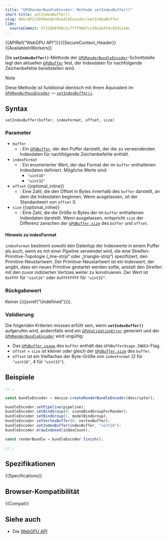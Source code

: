 ```yaml
---
title: "GPURenderBundleEncoder: Methode setIndexBuffer()"
short-title: setIndexBuffer()
slug: Web/API/GPURenderBundleEncoder/setIndexBuffer
l10n:
  sourceCommit: 5f226b6f08c5cff7f96b7cc49a164fdc43d11a0c
---
```


{{APIRef("WebGPU API")}}{{SecureContext_Header}}{{AvailableInWorkers}}

Die **`setIndexBuffer()`**-Methode der [`GPURenderBundleEncoder`](/de/docs/Web/API/GPURenderBundleEncoder)-Schnittstelle legt den aktuellen [`GPUBuffer`](/de/docs/Web/API/GPUBuffer) fest, der Indexdaten für nachfolgende Zeichenbefehle bereitstellen wird.

> [!NOTE]
> Diese Methode ist funktional identisch mit ihrem Äquivalent im [`GPURenderPassEncoder`](/de/docs/Web/API/GPURenderPassEncoder) — [`setIndexBuffer()`](/de/docs/Web/API/GPURenderPassEncoder/setIndexBuffer).

## Syntax

```js-nolint
setIndexBuffer(buffer, indexFormat, offset, size)
```

### Parameter

- `buffer`
  - : Ein [`GPUBuffer`](/de/docs/Web/API/GPUBuffer), der den Puffer darstellt, der die zu verwendenden Indexdaten für nachfolgende Zeichenbefehle enthält.
- `indexFormat`
  - : Ein enumerierter Wert, der das Format der im `buffer` enthaltenen Indexdaten definiert. Mögliche Werte sind:
    - `"uint16"`
    - `"uint32"`
- `offset` {{optional_inline}}
  - : Eine Zahl, die den Offset in Bytes innerhalb des `buffer` darstellt, an dem die Indexdaten beginnen. Wenn ausgelassen, ist der Standardwert von `offset` 0.
- `size` {{optional_inline}}
  - : Eine Zahl, die die Größe in Bytes der im `buffer` enthaltenen Indexdaten darstellt. Wenn ausgelassen, entspricht `size` der Differenz zwischen der [`GPUBuffer.size`](/de/docs/Web/API/GPUBuffer/size) des `buffer` und `offset`.

#### Hinweis zu indexFormat

`indexFormat` bestimmt sowohl den Datentyp der Indexwerte in einem Puffer als auch, wenn es mit einer Pipeline verwendet wird, die eine Streifen-Primitive-Topologie („line-strip“ oder „triangle-strip“) spezifiziert, den Primitive-Neustartwert. Der Primitive-Neustartwert ist ein Indexwert, der angibt, dass ein neues Primitive gestartet werden sollte, anstatt den Streifen mit den zuvor indizierten Vertizes weiter zu konstruieren. Der Wert ist `0xFFFF` für `"uint16"` oder `0xFFFFFFFF` für `"uint32"`.

### Rückgabewert

Keiner ({{jsxref("Undefined")}}).

### Validierung

Die folgenden Kriterien müssen erfüllt sein, wenn **`setIndexBuffer()`** aufgerufen wird, andernfalls wird ein [`GPUValidationError`](/de/docs/Web/API/GPUValidationError) generiert und der [`GPURenderBundleEncoder`](/de/docs/Web/API/GPURenderBundleEncoder) wird ungültig:

- Das [`GPUBuffer.usage`](/de/docs/Web/API/GPUBuffer/usage) des `buffer` enthält das `GPUBufferUsage.INDEX`-Flag.
- `offset` + `size` ist kleiner oder gleich der [`GPUBuffer.size`](/de/docs/Web/API/GPUBuffer/size) des `buffer`.
- `offset` ist ein Vielfaches der Byte-Größe von `indexFormat` (2 für `"uint16"`, 4 für `"uint32"`).

## Beispiele

```js
// …

const bundleEncoder = device.createRenderBundleEncoder(descriptor);

bundleEncoder.setPipeline(pipeline);
bundleEncoder.setBindGroup(0, sceneBindGroupForRender);
bundleEncoder.setBindGroup(1, modelBindGroup);
bundleEncoder.setVertexBuffer(0, vertexBuffer);
bundleEncoder.setIndexBuffer(indexBuffer, "uint16");
bundleEncoder.drawIndexed(indexCount);

const renderBundle = bundleEncoder.finish();

// …
```

## Spezifikationen

{{Specifications}}

## Browser-Kompatibilität

{{Compat}}

## Siehe auch

- Die [WebGPU API](/de/docs/Web/API/WebGPU_API)
